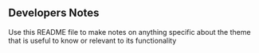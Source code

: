 ## Developers Notes

Use this README file to make notes on anything specific about the theme that is useful to know or relevant to its functionality
